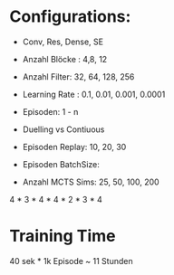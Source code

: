 
# Configurations:

- Conv, Res, Dense, SE

- Anzahl Blöcke : 4,8, 12

- Anzahl Filter: 32, 64, 128, 256

- Learning Rate : 0.1, 0.01, 0.001, 0.0001

- Episoden: 1 - n

- Duelling vs Contiuous

- Episoden Replay: 10, 20, 30

- Episoden BatchSize: 

- Anzahl MCTS Sims: 25, 50, 100, 200

4 * 3 * 4 * 4 * 2 * 3 * 4 




# Training Time

40 sek * 1k Episode ~ 11 Stunden

